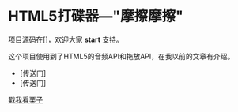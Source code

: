 # HTML5打碟器—"摩擦摩擦"

项目源码在[]，欢迎大家 **start** 支持。

这个项目使用到了HTML5的音频API和拖放API，在我以前的文章有介绍。

* [传送门]
* [传送门]

[戳我看栗子](https://codepen.io/leechikit/pen/ZJyzZY)